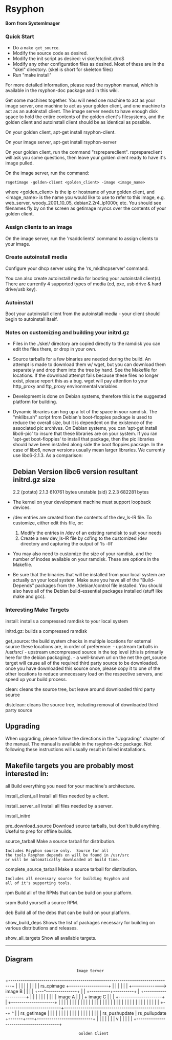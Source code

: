 # Rsyphon
**Born from SystemImager**




### Quick Start
- Do a `make get_source`.
- Modify the source code as desired.
- Modify the init script as desired:
    vi skel/etc/init.d/rcS
- Modify any other configuration files as desired.  Most of these are in the "skel" directory. (skel is short for skeleton files)
- Run "make install"

For more detailed information, please read the rsyphon manual, which
is available in the rsyphon-doc package and in this wiki. 

Get some machines together.  You will need one machine to act as your image server, one machine to act as your golden client, and one machine to act as an autoinstall client.  The image server needs to have enough disk space to hold the entire contents of the golden client's filesystems, and the golden client and autoinstall client should be as identical as possible.

On your golden client, apt-get install rsyphon-client.

On your image server, apt-get install rsyphon-server

On your golden client, run the command "rsprepareclient". rsprepareclient will ask you some questions, then leave your golden client ready to have it's image pulled.

On the image server, run the command:

    rsgetimage -golden-client <golden_client> -image <image_name>

 where <golden_client> is the ip or hostname of your golden client, and <image_name> is the name you would like to use to refer to this image, e.g. web_server, woody_2001_10_05, debian2.2r4_lp1000r, etc.  You should see filenames fly by on the screen as getimage rsyncs over the contents of your golden client.

### Assign clients to an image 
On the image server, run the 'rsaddclients' command to assign clients to your image.

### Create autoinstall media

Configure your dhcp server using the 'rs_mkdhcpserver' command.

You can also create autoinstall media for booting your autoinstall client(s).  There are currently 4 supported types of media (cd, pxe, usb drive & hard drive/usb key).

### Autoinstall

Boot your autoinstall client from the autoinstall media - your client should begin to autoinstall itself.


### Notes on customizing and building your initrd.gz
- Files in the ./skel/ directory are copied directly to the ramdisk
  you can edit the files there, or drop in your own.
- Source tarballs for a few binaries are needed during the build.  An attempt
  is made to download them w/ wget, but you can download them separately and
  drop them into the tree by hand.  See the Makefile for locations.  If the
  download attempt fails because these files no longer exist, please report
  this as a bug.  wget will pay attention to your http_proxy and ftp_proxy
  environmental variables.
- Development is done on Debian systems, therefore this is the suggested 
  platform for building.
- Dynamic libraries can hog up a lot of the space in your ramdisk.  The
  "mklibs.sh" script from Debian's boot-floppies package is used to reduce the
  overall size, but it is dependent on the existence of the associated
  pic archives.  On Debian systems, you can 'apt-get install libc6-pic' to 
  insure that these libraries are on your system.  If you ran 
  'apt-get boot-floppies' to install that package, then the pic libraries
  should have been installed along side the boot floppies package.  In the 
  case of libc6, newer versions usually mean larger libraries.  We 
  currently use libc6-2.1.3.  As a comparison:

	Debian Version   libc6 version   resultant initrd.gz size
	--------------------------------------------------------------
	2.2 (potato)     2.1.3           610761 bytes
	unstable (sid)   2.2.3           682281 bytes

- The kernel on your development machine must support loopback devices.
- /dev entries are created from the contents of the dev_ls-lR file.
  To customize, either edit this file, or:
  1) Modify the entries in /dev of an existing ramdisk to suit your needs
  2) Create a new dev_ls-lR file by cd'ing to the customized /dev directory
     and capturing the output of 'ls -lR'
- You may also need to customize the size of your ramdisk, and the number
  of inodes available on your ramdisk.  These are options in the Makefile.
- Be sure that the binaries that will be installed from your local system
  are actually *on* your local system.  Make sure you have all of the 
  "Build-Depends" packages from the ./debian/control file installed.  You 
  should also have all of the Debian build-essential packages installed 
  (stuff like make and gcc).

### Interesting Make Targets

install:    installs a compressed ramdisk to your local system

initrd.gz:  builds a compressed ramdisk

get_source: the build system checks in multiple locations for external source
            these locations are, in order of preference:
              - upstream tarballs in /usr/src/
              - upstream uncompressed source in the top level (this is 
                primarily here for the debian packaging).
              - a well-known url on the net
            the get_source target will cause all of the required third party
            source to be downloaded.  once you have downloaded this source
            once, please copy it to one of the other locations to reduce
            unnecessary load on the respective servers, and speed up your build
            process.

clean:      cleans the source tree, but leave around downloaded third party
            source

distclean:  cleans the source tree, including removal of downloaded third party
            source

## Upgrading

When upgrading, please follow the directions in the "Upgrading" chapter
of the manual.  The manual is available in the rsyphon-doc package.
Not following these instructions will usually result in failed installations.

Makefile targets you are probably most interested in:
---------------------------------------------------------------------
all
    Build everything you need for your machine's architecture.
	
install_client_all
    Install all files needed by a client.
	
install_server_all
    Install all files needed by a server.
	
install_initrd

pre_download_source
    Download source tarballs, but don't build anything.
    Useful to prep for offline builds.

source_tarball
    Make a source tarball for distribution.
	
    Includes Rsyphon source only.  Source for all
    the tools Rsyphon depends on will be found in /usr/src 
    or will be automatically downloaded at build time.
	
complete_source_tarball
    Make a source tarball for distribution.
    
    Includes all necessary source for building Rsyphon and
    all of it's supporting tools.
	
rpm
    Build all of the RPMs that can be build on your platform.

srpm
    Build yourself a source RPM.

deb
    Build all of the debs that can be build on your platform.

show_build_deps
    Shows the list of packages necessary for building on
    various distributions and releases.

show_all_targets
    Show all available targets.

----

## Diagram

                                   Image Server

+-------------------------------------------------------------------------------+
|                                                                               |
|                                                                               |
|                                                                               |
|                                                                               |
|               rs_cpimage    +-------------------+                             |
|                             |                   |                             |
|                +-------------->    image B      |                             |
|                |            +---^---------------+                             |
|     +----------+----------+     |                 +---------------------+     |
|     |                     |     |                 |                     |     |
|     |       image A       |     |                 |   +   image C       |     |
|     +---------------------+     |                 +---------------------+     |
|                                 |                     |                       |
|                                 |                     |                       |
|                                 |                     |                       |
|                                 |                     |                       |
|                                 |                     |                       |
|                                 |                     |                       |
|                                 |                     |                       |
|                                 |                     |                       |
|                                 |                     |                       |
+----------------------------+--------------------------------------------------+
                             ^    |                     |
                 rs_getimage |    |                     |
                             |    |                     |
                             |    |                     |
                             |    |                     |
                             |    |                     |
                             |    |                     |
                             |    | rs_pushupdate       | rs_pullupdate
                     +-------+----+---------------------------+
                     |                                  |     |
                     |                                  |     |
                     |                                  v     |
                     |                                        |
                     |                                        |
                     +----------------------------------------+

                                    Golden Client

